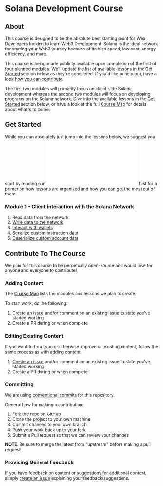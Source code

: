 # Solana Development Course

## About

This course is designed to be the absolute best starting point for Web Developers looking to learn Web3 Development. Solana is the ideal network for starting your Web3 journey because of its high speed, low cost, energy efficiency, and more. 

This course is being made publicly available upon completion of the first of four planned modules. We'll update the list of available lessons in the [Get Started](#get-started) section below as they're completed. If you'd like to help out, have a look [how you can contribute](#contribute-to-the-course).

The first two modules will primarily focus on client-side Solana development whereas the second two modules will focus on developing programs on the Solana network. Dive into the available lessons in the [Get Started](#get-started) section below, or have a look at the full [Course Map](./course-map.md) for details about what's to come.

## Get Started

While you can absolutely just jump into the lessons below, we suggest you start by reading our ![Course Guide](./content/getting-started.md) first for a primer on how lessons are organized and how you can get the most out of them.

### Module 1 - Client interaction with the Solana Network
   1. [Read data from the network](./content/intro-to-reading-data.md)
   2. [Write data to the network](./content/intro-to-writing-data.md)
   3. [Interact with wallets](./content/interact-with-wallets.md)
   4. [Serialize custom instruction data](./content/serialize-instruction-data.md)
   5. [Deserialize custom account data](./content/deserialize-custom-data.md)

## Contribute To The Course

We plan for this course to be perpetually open-source and would love for anyone and everyone to contribute! 

### Adding Content

The [Course Map](./course-map.md) lists the modules and lessons we plan to create. 

To start work, do the following:

1. [Create an issue](/issues/new) and/or comment on an existing issue to state you've started working
2. Create a PR during or when complete

### Editing Existing Content

If you want to fix a typo or otherwise improve on existing content, follow the same process as with adding content:

1. [Create an issue](/issues/new) and/or comment on an existing issue to state you've started working
2. Create a PR during or when complete

### Committing

We are using [conventional commits](https://www.conventionalcommits.org/en/v1.0.0/)
for this repository.

General flow for making a contribution:

1. Fork the repo on GitHub
2. Clone the project to your own machine
3. Commit changes to your own branch
4. Push your work back up to your fork
5. Submit a Pull request so that we can review your changes

**NOTE**: Be sure to merge the latest from "upstream" before making a 
pull request!

### Providing General Feedback

If you have feedback on content or suggestions for additional content, simply [create an issue](/issues/new) explaining your feedback/suggestions.